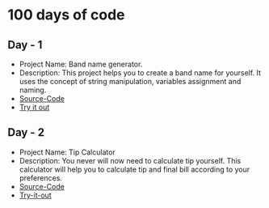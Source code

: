 # 100 days of code

## Day - 1
- Project Name: Band name generator.
- Description: This project helps you to create a band name for yourself. It uses the concept of string manipulation, variables assignment and naming.
- [Source-Code](https://github.com/MihirMore/100daysofcode-Python/blob/main/Day-1/Final_Project/band_name_generator.py)
- [Try it out](https://replit.com/@MihirMore1/band-name-generator-start#main.py)

## Day - 2
- Project Name: Tip Calculator
- Description: You never will now need to calculate tip yourself. This calculator will help you to calculate tip and final bill according to your preferences.
-  [Source-Code](https://github.com/MihirMore/100daysofcode-Python/blob/main/Day-2/Final-Project/tip-calculator.py)
-  [Try-it-out](https://replit.com/@MihirMore1/tip-calculator-start#main.py)




